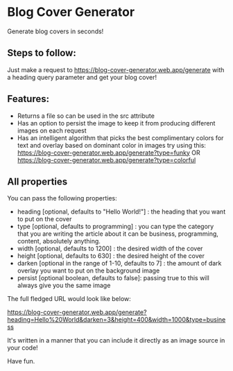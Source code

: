 # Blog Cover Generator
Generate blog covers in seconds!

## Steps to follow:
Just make a request to https://blog-cover-generator.web.app/generate with a heading query parameter and get your blog cover!

## Features:
- Returns a file so can be used in the src attribute
- Has an option to persist the image to keep it from producing different images on each request
- Has an intelligent algorithm that picks the best complimentary colors for text and overlay based on dominant color in images
    try using this: https://blog-cover-generator.web.app/generate?type=funky OR https://blog-cover-generator.web.app/generate?type=colorful
## All properties

You can pass the following properties:

- heading [optional, defaults to "Hello World!"] : the heading that you want to put on the cover
- type [optional, defaults to programming] : you can type the category that you are writing the article about it can be business, programming, content, absolutely anything.
- width [optional, defaults to 1200] : the desired width of the cover
- height [optional, defaults to 630] : the desired height of the cover
- darken [optional in the range of 1-10, defaults to 7] : the amount of dark overlay you want to put on the background image
- persist [optional boolean, defaults to false]: passing true to this will always give you the same image

The full fledged URL would look like below:

https://blog-cover-generator.web.app/generate?heading=Hello%20World&darken=3&height=400&width=1000&type=business

It's written in a manner that you can include it directly as an image source in your code!

Have fun.
